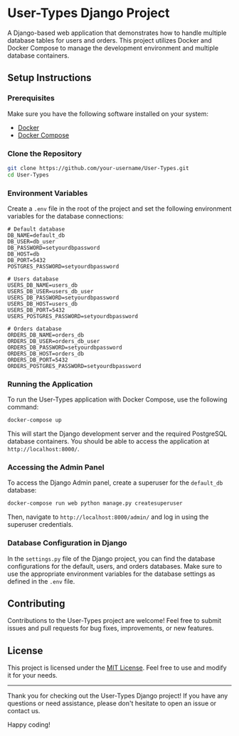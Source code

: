 # User-Types Django Project

A Django-based web application that demonstrates how to handle multiple database tables for users and orders. This project utilizes Docker and Docker Compose to manage the development environment and multiple database containers.

## Setup Instructions

### Prerequisites

Make sure you have the following software installed on your system:

- [Docker](https://www.docker.com/get-started)
- [Docker Compose](https://docs.docker.com/compose/install/)

### Clone the Repository

```bash
git clone https://github.com/your-username/User-Types.git
cd User-Types
```

### Environment Variables

Create a `.env` file in the root of the project and set the following environment variables for the database connections:

```plaintext
# Default database
DB_NAME=default_db
DB_USER=db_user
DB_PASSWORD=setyourdbpassword
DB_HOST=db
DB_PORT=5432
POSTGRES_PASSWORD=setyourdbpassword

# Users database
USERS_DB_NAME=users_db
USERS_DB_USER=users_db_user
USERS_DB_PASSWORD=setyourdbpassword
USERS_DB_HOST=users_db
USERS_DB_PORT=5432
USERS_POSTGRES_PASSWORD=setyourdbpassword

# Orders database
ORDERS_DB_NAME=orders_db
ORDERS_DB_USER=orders_db_user
ORDERS_DB_PASSWORD=setyourdbpassword
ORDERS_DB_HOST=orders_db
ORDERS_DB_PORT=5432
ORDERS_POSTGRES_PASSWORD=setyourdbpassword
```

### Running the Application

To run the User-Types application with Docker Compose, use the following command:

```bash
docker-compose up
```

This will start the Django development server and the required PostgreSQL database containers. You should be able to access the application at `http://localhost:8000/`.

### Accessing the Admin Panel

To access the Django Admin panel, create a superuser for the `default_db` database:

```bash
docker-compose run web python manage.py createsuperuser
```

Then, navigate to `http://localhost:8000/admin/` and log in using the superuser credentials.

### Database Configuration in Django

In the `settings.py` file of the Django project, you can find the database configurations for the default, users, and orders databases. Make sure to use the appropriate environment variables for the database settings as defined in the `.env` file.

## Contributing

Contributions to the User-Types project are welcome! Feel free to submit issues and pull requests for bug fixes, improvements, or new features.

## License

This project is licensed under the [MIT License](LICENSE). Feel free to use and modify it for your needs.

---

Thank you for checking out the User-Types Django project! If you have any questions or need assistance, please don't hesitate to open an issue or contact us.

Happy coding!